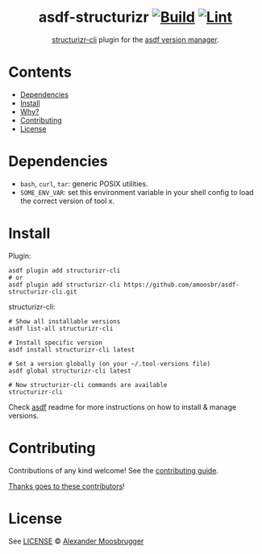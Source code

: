 <div align="center">

# asdf-structurizr [![Build](https://github.com/amoosbr/asdf-structurizr/actions/workflows/build.yml/badge.svg)](https://github.com/amoosbr/asdf-structurizr/actions/workflows/build.yml) [![Lint](https://github.com/amoosbr/asdf-structurizr/actions/workflows/lint.yml/badge.svg)](https://github.com/amoosbr/asdf-structurizr/actions/workflows/lint.yml)


[structurizr-cli](https://github.com/structurizr/cli) plugin for the [asdf version manager](https://asdf-vm.com).

</div>

# Contents

- [Dependencies](#dependencies)
- [Install](#install)
- [Why?](#why)
- [Contributing](#contributing)
- [License](#license)

# Dependencies

- `bash`, `curl`, `tar`: generic POSIX utilities.
- `SOME_ENV_VAR`: set this environment variable in your shell config to load the correct version of tool x.

# Install

Plugin:

```shell
asdf plugin add structurizr-cli
# or
asdf plugin add structurizr-cli https://github.com/amoosbr/asdf-structurizr-cli.git
```

structurizr-cli:

```shell
# Show all installable versions
asdf list-all structurizr-cli

# Install specific version
asdf install structurizr-cli latest

# Set a version globally (on your ~/.tool-versions file)
asdf global structurizr-cli latest

# Now structurizr-cli commands are available
structurizr-cli
```

Check [asdf](https://github.com/asdf-vm/asdf) readme for more instructions on how to
install & manage versions.

# Contributing

Contributions of any kind welcome! See the [contributing guide](contributing.md).

[Thanks goes to these contributors](https://github.com/amoosbr/asdf-structurizr/graphs/contributors)!

# License

See [LICENSE](LICENSE) © [Alexander Moosbrugger](https://github.com/amoosbr/)
